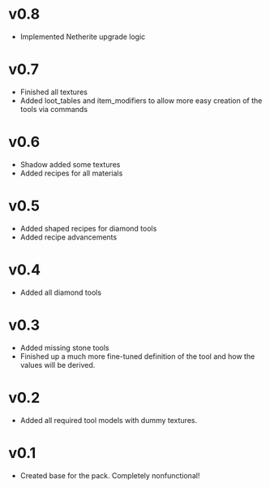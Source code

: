 # v0.8

- Implemented Netherite upgrade logic

# v0.7

- Finished all textures
- Added loot_tables and item_modifiers to allow more easy creation of the tools via commands

# v0.6

- Shadow added some textures
- Added recipes for all materials

# v0.5

- Added shaped recipes for diamond tools
- Added recipe advancements

# v0.4

- Added all diamond tools

# v0.3

- Added missing stone tools
- Finished up a much more fine-tuned definition of the tool and how the values will be derived.

# v0.2

- Added all required tool models with dummy textures.

# v0.1

- Created base for the pack. Completely nonfunctional!
